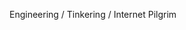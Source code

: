 Engineering / Tinkering / Internet Pilgrim

<!---
goverdhan07/goverdhan07 is a ✨ special ✨ repository because its `README.md` (this file) appears on your GitHub profile.
You can click the Preview link to take a look at your changes.
--->
